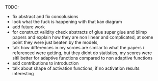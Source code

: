 TODO:
- fix abstract and fix concolusions
- look what the fuck is happening with that kan diagram
- add future work
- for construct validity check abstracts of glue super glue and blimp papers and explain how they are non linear and complicated, at some point they were just beaten by the models,
- talk how differences in my scroes are similar to what the papers i referenced were getting, but they didnt do statistics, my scores were sitll better for adaptive functions compared to non adaptive functions 
- add contributions to introduction
- talk about shape of activation functions, if no activation results interesting
